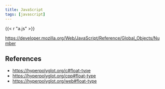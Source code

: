 ```yaml
---
title: JavaScript
tags: [javascript]
---
```


{{< r "a.js" >}}

<https://developer.mozilla.org/Web/JavaScript/Reference/Global_Objects/Number>

## References

- <https://hyperpolyglot.org/c#float-type>
- <https://hyperpolyglot.org/cpp#float-type>
- <https://hyperpolyglot.org/web#float-type>
